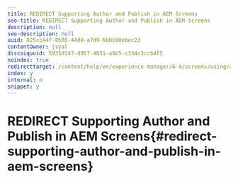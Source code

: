 ```yaml
---
title: REDIRECT Supporting Author and Publish in AEM Screens
seo-title: REDIRECT Supporting Author and Publish in AEM Screens
description: null
seo-description: null
uuid: 825cc44f-0505-44d8-a7d9-6bbb90ebec23
contentOwner: jsyal
discoiquuid: 5935d147-d957-4031-a8b5-c334c3ccb4f5
noindex: true
redirecttarget: /content/help/en/experience-manager/6-4/screens/using/author-and-publish
index: y
internal: n
snippet: y
---
```


# REDIRECT Supporting Author and Publish in AEM Screens{#redirect-supporting-author-and-publish-in-aem-screens}

